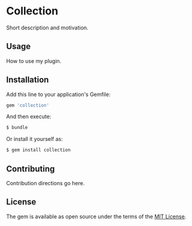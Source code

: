 # Collection
Short description and motivation.

## Usage
How to use my plugin.

## Installation
Add this line to your application's Gemfile:

```ruby
gem 'collection'
```

And then execute:
```bash
$ bundle
```

Or install it yourself as:
```bash
$ gem install collection
```

## Contributing
Contribution directions go here.

## License
The gem is available as open source under the terms of the [MIT License](https://opensource.org/licenses/MIT).
